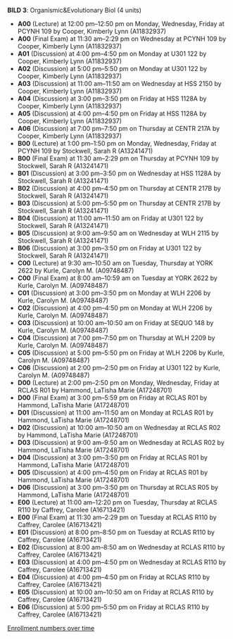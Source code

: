 **BILD 3**: Organismic&Evolutionary Biol (4 units)

- **A00** (Lecture) at 12:00 pm–12:50 pm on Monday, Wednesday, Friday at PCYNH 109 by Cooper, Kimberly Lynn (A11832937)
- **A00** (Final Exam) at 11:30 am–2:29 pm on Wednesday at PCYNH 109 by Cooper, Kimberly Lynn (A11832937)
- **A01** (Discussion) at 4:00 pm–4:50 pm on Monday at U301 122 by Cooper, Kimberly Lynn (A11832937)
- **A02** (Discussion) at 5:00 pm–5:50 pm on Monday at U301 122 by Cooper, Kimberly Lynn (A11832937)
- **A03** (Discussion) at 11:00 am–11:50 am on Wednesday at HSS 2150 by Cooper, Kimberly Lynn (A11832937)
- **A04** (Discussion) at 3:00 pm–3:50 pm on Friday at HSS 1128A by Cooper, Kimberly Lynn (A11832937)
- **A05** (Discussion) at 4:00 pm–4:50 pm on Friday at HSS 1128A by Cooper, Kimberly Lynn (A11832937)
- **A06** (Discussion) at 7:00 pm–7:50 pm on Thursday at CENTR 217A by Cooper, Kimberly Lynn (A11832937)
- **B00** (Lecture) at 1:00 pm–1:50 pm on Monday, Wednesday, Friday at PCYNH 109 by Stockwell, Sarah R (A13241471)
- **B00** (Final Exam) at 11:30 am–2:29 pm on Thursday at PCYNH 109 by Stockwell, Sarah R (A13241471)
- **B01** (Discussion) at 3:00 pm–3:50 pm on Wednesday at HSS 1128A by Stockwell, Sarah R (A13241471)
- **B02** (Discussion) at 4:00 pm–4:50 pm on Thursday at CENTR 217B by Stockwell, Sarah R (A13241471)
- **B03** (Discussion) at 5:00 pm–5:50 pm on Thursday at CENTR 217B by Stockwell, Sarah R (A13241471)
- **B04** (Discussion) at 11:00 am–11:50 am on Friday at U301 122 by Stockwell, Sarah R (A13241471)
- **B05** (Discussion) at 9:00 am–9:50 am on Wednesday at WLH 2115 by Stockwell, Sarah R (A13241471)
- **B06** (Discussion) at 3:00 pm–3:50 pm on Friday at U301 122 by Stockwell, Sarah R (A13241471)
- **C00** (Lecture) at 9:30 am–10:50 am on Tuesday, Thursday at YORK 2622 by Kurle, Carolyn M. (A09748487)
- **C00** (Final Exam) at 8:00 am–10:59 am on Tuesday at YORK 2622 by Kurle, Carolyn M. (A09748487)
- **C01** (Discussion) at 3:00 pm–3:50 pm on Monday at WLH 2206 by Kurle, Carolyn M. (A09748487)
- **C02** (Discussion) at 4:00 pm–4:50 pm on Monday at WLH 2206 by Kurle, Carolyn M. (A09748487)
- **C03** (Discussion) at 10:00 am–10:50 am on Friday at SEQUO 148 by Kurle, Carolyn M. (A09748487)
- **C04** (Discussion) at 7:00 pm–7:50 pm on Thursday at WLH 2209 by Kurle, Carolyn M. (A09748487)
- **C05** (Discussion) at 5:00 pm–5:50 pm on Friday at WLH 2206 by Kurle, Carolyn M. (A09748487)
- **C06** (Discussion) at 2:00 pm–2:50 pm on Friday at U301 122 by Kurle, Carolyn M. (A09748487)
- **D00** (Lecture) at 2:00 pm–2:50 pm on Monday, Wednesday, Friday at RCLAS R01 by Hammond, LaTisha Marie (A17248701)
- **D00** (Final Exam) at 3:00 pm–5:59 pm on Friday at RCLAS R01 by Hammond, LaTisha Marie (A17248701)
- **D01** (Discussion) at 11:00 am–11:50 am on Monday at RCLAS R01 by Hammond, LaTisha Marie (A17248701)
- **D02** (Discussion) at 10:00 am–10:50 am on Wednesday at RCLAS R02 by Hammond, LaTisha Marie (A17248701)
- **D03** (Discussion) at 9:00 am–9:50 am on Wednesday at RCLAS R02 by Hammond, LaTisha Marie (A17248701)
- **D04** (Discussion) at 3:00 pm–3:50 pm on Friday at RCLAS R01 by Hammond, LaTisha Marie (A17248701)
- **D05** (Discussion) at 4:00 pm–4:50 pm on Friday at RCLAS R01 by Hammond, LaTisha Marie (A17248701)
- **D06** (Discussion) at 3:00 pm–3:50 pm on Thursday at RCLAS R05 by Hammond, LaTisha Marie (A17248701)
- **E00** (Lecture) at 11:00 am–12:20 pm on Tuesday, Thursday at RCLAS R110 by Caffrey, Carolee (A16713421)
- **E00** (Final Exam) at 11:30 am–2:29 pm on Tuesday at RCLAS R110 by Caffrey, Carolee (A16713421)
- **E01** (Discussion) at 8:00 pm–8:50 pm on Tuesday at RCLAS R110 by Caffrey, Carolee (A16713421)
- **E02** (Discussion) at 8:00 am–8:50 am on Wednesday at RCLAS R110 by Caffrey, Carolee (A16713421)
- **E03** (Discussion) at 4:00 pm–4:50 pm on Wednesday at RCLAS R110 by Caffrey, Carolee (A16713421)
- **E04** (Discussion) at 4:00 pm–4:50 pm on Friday at RCLAS R110 by Caffrey, Carolee (A16713421)
- **E05** (Discussion) at 10:00 am–10:50 am on Friday at RCLAS R110 by Caffrey, Carolee (A16713421)
- **E06** (Discussion) at 5:00 pm–5:50 pm on Friday at RCLAS R110 by Caffrey, Carolee (A16713421)

[Enrollment numbers over time](./BILD3.tsv)
